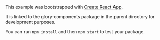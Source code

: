 This example was bootstrapped with [Create React App](https://github.com/facebook/create-react-app).

It is linked to the glory-components package in the parent directory for development purposes.

You can run `npm install` and then `npm start` to test your package.
